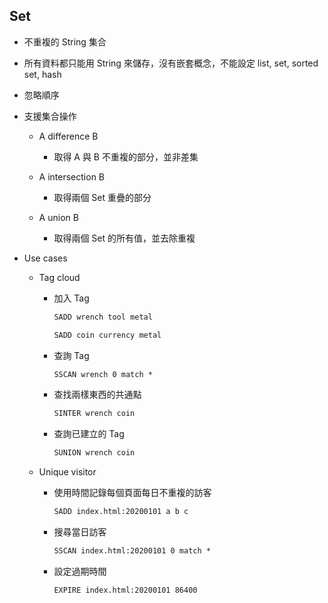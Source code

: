 ## Set

- 不重複的 String 集合
- 所有資料都只能用 String 來儲存，沒有嵌套概念，不能設定 list, set, sorted set, hash
- 忽略順序
- 支援集合操作
    - A difference B
        - 取得 A 與 B 不重複的部分，並非差集

    - A intersection B
        - 取得兩個 Set 重疊的部分

    - A union B
        - 取得兩個 Set 的所有值，並去除重複

- Use cases
    - Tag cloud
        - 加入 Tag

            ```cmd
            SADD wrench tool metal

            SADD coin currency metal
            ```

        - 查詢 Tag

            ```cmd
            SSCAN wrench 0 match *
            ```

        - 查找兩樣東西的共通點

            ```cmd
            SINTER wrench coin
            ```

        - 查詢已建立的 Tag

            ```cmd
            SUNION wrench coin
            ```

    - Unique visitor
        - 使用時間記錄每個頁面每日不重複的訪客

            ```cmd
            SADD index.html:20200101 a b c
            ```

        - 搜尋當日訪客

            ```cmd
            SSCAN index.html:20200101 0 match *
            ```

        - 設定過期時間

            ```cmd
            EXPIRE index.html:20200101 86400
            ```